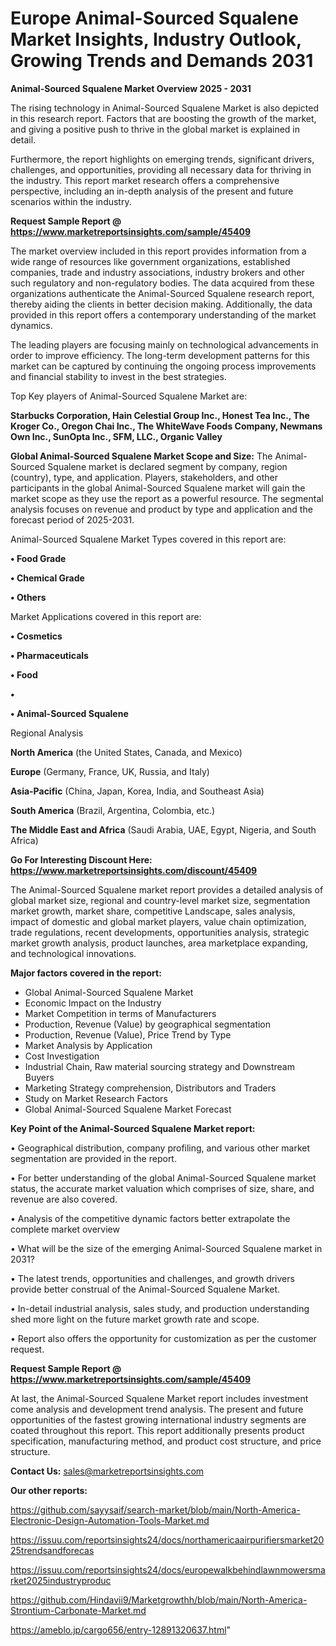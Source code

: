 # Europe Animal-Sourced Squalene Market Insights, Industry Outlook, Growing Trends and Demands 2031

<Strong> Animal-Sourced Squalene Market Overview 2025 - 2031</strong>

The rising technology in Animal-Sourced Squalene Market is also depicted in this research report. Factors that are boosting the growth of the market, and giving a positive push to thrive in the global market is explained in detail.

Furthermore, the report highlights on emerging trends, significant drivers, challenges, and opportunities, providing all necessary data for thriving in the industry. This report market research offers a comprehensive perspective, including an in-depth analysis of the present and future scenarios within the industry.

<strong>Request Sample Report @ <a href=https://www.marketreportsinsights.com/sample/45409>https://www.marketreportsinsights.com/sample/45409</a></strong>

The market overview included in this report provides information from a wide range of resources like government organizations, established companies, trade and industry associations, industry brokers and other such regulatory and non-regulatory bodies. The data acquired from these organizations authenticate the Animal-Sourced Squalene research report, thereby aiding the clients in better decision making. Additionally, the data provided in this report offers a contemporary understanding of the market dynamics.

The leading players are focusing mainly on technological advancements in order to improve efficiency. The long-term development patterns for this market can be captured by continuing the ongoing process improvements and financial stability to invest in the best strategies.

Top Key players of Animal-Sourced Squalene Market are:

<strong>Starbucks Corporation, Hain Celestial Group Inc., Honest Tea Inc., The Kroger Co., Oregon Chai Inc., The WhiteWave Foods Company, Newmans Own Inc., SunOpta Inc., SFM, LLC., Organic Valley</strong>

<strong><b>Global Animal-Sourced Squalene Market Scope and Size:</b></strong>
The Animal-Sourced Squalene market is declared segment by company, region (country), type, and application. Players, stakeholders, and other participants in the global Animal-Sourced Squalene market will gain the market scope as they use the report as a powerful resource. The segmental analysis focuses on revenue and product by type and application and the forecast period of 2025-2031.

Animal-Sourced Squalene Market Types covered in this report are:

<strong>•  Food Grade

•  Chemical Grade

•  Others</strong>

Market Applications covered in this report are:

<strong>•  Cosmetics

•  Pharmaceuticals

•  Food

•  

•  Animal-Sourced Squalene</strong> 

Regional Analysis

<strong>North America</strong> (the United States, Canada, and Mexico)

<strong>Europe</strong> (Germany, France, UK, Russia, and Italy)

<strong>Asia-Pacific</strong> (China, Japan, Korea, India, and Southeast Asia)

<strong>South America</strong> (Brazil, Argentina, Colombia, etc.)

<strong>The Middle East and Africa</strong> (Saudi Arabia, UAE, Egypt, Nigeria, and South Africa)

<strong>Go For Interesting Discount Here: <a href=https://www.marketreportsinsights.com/discount/45409>https://www.marketreportsinsights.com/discount/45409</a></strong>

The Animal-Sourced Squalene market report provides a detailed analysis of global market size, regional and country-level market size, segmentation market growth, market share, competitive Landscape, sales analysis, impact of domestic and global market players, value chain optimization, trade regulations, recent developments, opportunities analysis, strategic market growth analysis, product launches, area marketplace expanding, and technological innovations.

<strong><b>Major factors covered in the report:</b></strong>
<ul>
  <li>Global Animal-Sourced Squalene Market </li>
  <li>Economic Impact on the Industry</li>
  <li>Market Competition in terms of Manufacturers</li>
  <li>Production, Revenue (Value) by geographical segmentation</li>
  <li>Production, Revenue (Value), Price Trend by Type</li>
  <li>Market Analysis by Application</li>
  <li>Cost Investigation</li>
  <li>Industrial Chain, Raw material sourcing strategy and Downstream Buyers</li>
  <li>Marketing Strategy comprehension, Distributors and Traders</li>
  <li>Study on Market Research Factors</li>
  <li>Global Animal-Sourced Squalene Market Forecast</li>
</ul>

<strong><b>Key Point of the Animal-Sourced Squalene Market report:</b></strong>

• Geographical distribution, company profiling, and various other market segmentation are provided in the report.

• For better understanding of the global Animal-Sourced Squalene market status, the accurate market valuation which comprises of size, share, and revenue are also covered.

• Analysis of the competitive dynamic factors better extrapolate the complete market overview

• What will be the size of the emerging Animal-Sourced Squalene market in 2031?

• The latest trends, opportunities and challenges, and growth drivers provide better construal of the Animal-Sourced Squalene Market.

• In-detail industrial analysis, sales study, and production understanding shed more light on the future market growth rate and scope.

• Report also offers the opportunity for customization as per the customer request.

<strong>Request Sample Report @ <a href=https://www.marketreportsinsights.com/sample/45409>https://www.marketreportsinsights.com/sample/45409</a></strong>

At last, the Animal-Sourced Squalene Market report includes investment come analysis and development trend analysis. The present and future opportunities of the fastest growing international industry segments are coated throughout this report. This report additionally presents product specification, manufacturing method, and product cost structure, and price structure.

<strong>Contact Us:</strong>
sales@marketreportsinsights.com

<strong>Our other reports:</strong>

<a href=https://github.com/sayysaif/search-market/blob/main/North-America-Electronic-Design-Automation-Tools-Market.md>https://github.com/sayysaif/search-market/blob/main/North-America-Electronic-Design-Automation-Tools-Market.md</a>

<a href=https://issuu.com/reportsinsights24/docs/northamericaairpurifiersmarket2025trendsandforecas>https://issuu.com/reportsinsights24/docs/northamericaairpurifiersmarket2025trendsandforecas</a>

<a href=https://issuu.com/reportsinsights24/docs/europewalkbehindlawnmowersmarket2025industryproduc>https://issuu.com/reportsinsights24/docs/europewalkbehindlawnmowersmarket2025industryproduc</a>

<a href=https://github.com/Hindavii9/Marketgrowthh/blob/main/North-America-Strontium-Carbonate-Market.md>https://github.com/Hindavii9/Marketgrowthh/blob/main/North-America-Strontium-Carbonate-Market.md</a>

<a href=https://ameblo.jp/cargo656/entry-12891320637.html>https://ameblo.jp/cargo656/entry-12891320637.html</a>"

